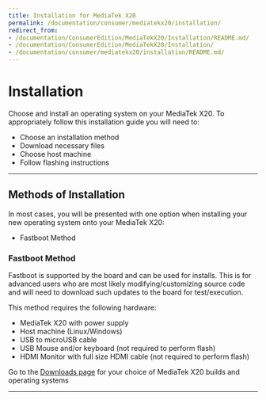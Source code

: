```yaml
---
title: Installation for MediaTek X20
permalink: /documentation/consumer/mediatekx20/installation/
redirect_from:
- /documentation/ConsumerEdition/MediaTekX20/Installation/README.md/
- /documentation/ConsumerEdition/MediaTekX20/Installation/
- /documentation/consumer/mediatekx20/installation/README.md/
---
```

# Installation

Choose and install an operating system on your MediaTek X20. To appropriately follow this installation guide you will need to:

- Choose an installation method
- Download necessary files
- Choose host machine
- Follow flashing instructions

***

## Methods of Installation

In most cases, you will be presented with one option when installing your new operating system onto your MediaTek X20:

- Fastboot Method

### Fastboot Method

Fastboot is supported by the board and can be used for installs. This is for advanced users who are most likely modifying/customizing source code and will need to download such updates to the board for test/execution.

This method requires the following hardware:

- MediaTek X20 with power supply
- Host machine (Linux/Windows)
- USB to microUSB cable
- USB Mouse and/or keyboard (not required to perform flash)
- HDMI Monitor with full size HDMI cable (not required to perform flash)

Go to the [Downloads page](../downloads/) for your choice of MediaTek X20 builds and operating systems

***
